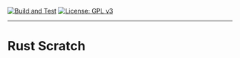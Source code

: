 [![Build and Test](https://github.com/abstecker/rs_scratch/actions/workflows/CI.yaml/badge.svg)](https://github.com/devplaybooks/abstecker/rs_scratch/actions/workflows/CI.yaml)
[![License: GPL v3](https://img.shields.io/badge/License-GPLv3-blue.svg)](https://www.gnu.org/licenses/gpl-3.0.en.html)

---

# Rust Scratch
